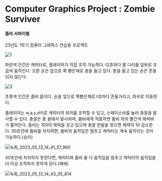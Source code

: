 # Computer Graphics Project : Zombie Surviver 

#### 좀비 서바이벌

23년도 1학기 컴퓨터 그래픽스 연습용 프로젝트

![1](https://github.com/y2hscmtk/Algorithm-Study/assets/109474668/82860377-0efc-4f23-9293-857f5b1499c2)


파란색 인간은 캐릭터로, 플레이어가 직접 조작 가능하다. t2초마다 팔 다리를 앞뒤로 조금씩 움직인다. 
오른 손은 앞으로 쭉 뻗은채로 총을 들고 있다. 총을 들고 있는 손은 흔들리지 않는다.

![2](https://github.com/y2hscmtk/Algorithm-Study/assets/109474668/e8523bdb-c973-4ef3-b0e6-4a71cfc31795)

초록색 인간은 좀비 몹이다. 손을 앞으로 쭉뻗은채로 t초마다 흔들거리고, 좌우로 이동한다.

플레이어는 w,a,s,d키로 캐릭터의 위치를 조작할 수 있고, 스페이스바를 눌러 총알을 발사할 수 있다.
총알은 총 끝에서 발사되며, 좀비에게 적중하면 좀비 위의 빨간색 체력바가 줄어든다. 
좀비는 100의 체력을 갖고 있으며 총알 한발을 맞으면 체력이 10 감소한다.
30초안에 좀비를 처치하면, 좀비의 움직임은 멈추고 캐릭터는 계속 움직이는 것이 가능하다.(승리)

![녹화_2023_05_13_14_41_37_960](https://github.com/y2hscmtk/ZombieSurviver/assets/109474668/879497d3-3aa0-4249-8b59-abe016b55343)

30초안에 처치하지 못한다면, 캐릭터와 좀비 둘 다 움직임을 멈추고 캐릭터의 움직임을 더 이상 조작하지 못하게 된다.(패배)

![녹화_2023_05_13_14_43_35_814](https://github.com/y2hscmtk/ZombieSurviver/assets/109474668/7cd741dd-5d2c-44ad-94dd-6f7dd1daf662)
